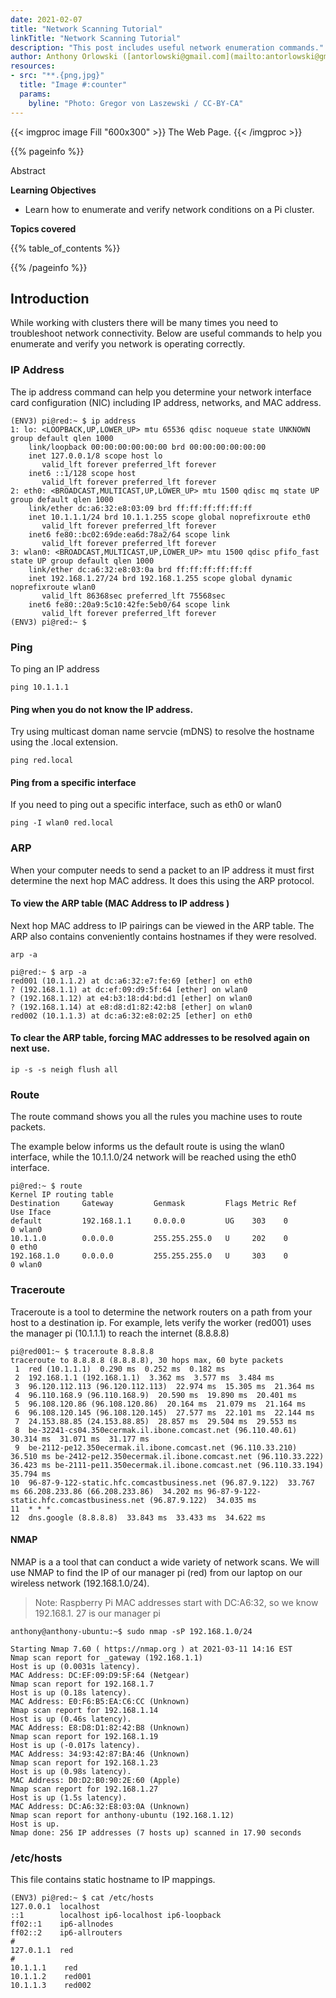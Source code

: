 ```yaml
---
date: 2021-02-07
title: "Network Scanning Tutorial"
linkTitle: "Network Scanning Tutorial"
description: "This post includes useful network enumeration commands."
author: Anthony Orlowski ([antorlowski@gmail.com](mailto:antorlowski@gmail.com))
resources:
- src: "**.{png,jpg}"
  title: "Image #:counter"
  params:
    byline: "Photo: Gregor von Laszewski / CC-BY-CA"
---
```


{{< imgproc image Fill "600x300" >}}
The Web Page.
{{< /imgproc >}}


{{% pageinfo %}}

Abstract

**Learning Objectives**

* Learn how to enumerate and verify network conditions on a Pi cluster.
  
**Topics covered**

{{% table_of_contents %}}

{{% /pageinfo %}}


## Introduction

While working with clusters there will be many times you need to 
troubleshoot network connectivity. Below are useful commands to help you enumerate 
and verify you network is operating correctly.

### IP Address

The ip address command can help you determine your network interface card 
configuration (NIC) including IP address, networks, and MAC address. 

```
(ENV3) pi@red:~ $ ip address
1: lo: <LOOPBACK,UP,LOWER_UP> mtu 65536 qdisc noqueue state UNKNOWN group default qlen 1000
    link/loopback 00:00:00:00:00:00 brd 00:00:00:00:00:00
    inet 127.0.0.1/8 scope host lo
       valid_lft forever preferred_lft forever
    inet6 ::1/128 scope host 
       valid_lft forever preferred_lft forever
2: eth0: <BROADCAST,MULTICAST,UP,LOWER_UP> mtu 1500 qdisc mq state UP group default qlen 1000
    link/ether dc:a6:32:e8:03:09 brd ff:ff:ff:ff:ff:ff
    inet 10.1.1.1/24 brd 10.1.1.255 scope global noprefixroute eth0
       valid_lft forever preferred_lft forever
    inet6 fe80::bc02:69de:ea6d:78a2/64 scope link 
       valid_lft forever preferred_lft forever
3: wlan0: <BROADCAST,MULTICAST,UP,LOWER_UP> mtu 1500 qdisc pfifo_fast state UP group default qlen 1000
    link/ether dc:a6:32:e8:03:0a brd ff:ff:ff:ff:ff:ff
    inet 192.168.1.27/24 brd 192.168.1.255 scope global dynamic noprefixroute wlan0
       valid_lft 86368sec preferred_lft 75568sec
    inet6 fe80::20a9:5c10:42fe:5eb0/64 scope link 
       valid_lft forever preferred_lft forever
(ENV3) pi@red:~ $ 

```

### Ping

To ping an IP address

```
ping 10.1.1.1
```

#### Ping when you do not know the IP address. 

Try using multicast doman name servcie (mDNS) to resolve the hostname using 
the .local extension.

```
ping red.local
```

#### Ping from a specific interface

If you need to ping out a specific interface, such as eth0 or wlan0

```
ping -I wlan0 red.local
```

### ARP

When your computer needs to send a packet to an IP address it must 
first determine the next hop MAC address. It does this using the ARP protocol. 

#### To view the ARP table (MAC Address to IP address )

Next hop MAC address to IP pairings can be viewed in the ARP table. The ARP 
also contains conveniently contains hostnames if they were resolved. 

```
arp -a
```

```
pi@red:~ $ arp -a
red001 (10.1.1.2) at dc:a6:32:e7:fe:69 [ether] on eth0
? (192.168.1.1) at dc:ef:09:d9:5f:64 [ether] on wlan0
? (192.168.1.12) at e4:b3:18:d4:bd:d1 [ether] on wlan0
? (192.168.1.14) at e8:d8:d1:82:42:b8 [ether] on wlan0
red002 (10.1.1.3) at dc:a6:32:e8:02:25 [ether] on eth0
```

#### To clear the ARP table, forcing MAC addresses to be resolved again on next use.

```
ip -s -s neigh flush all
```

### Route

The route command shows you all the rules you machine uses to route packets.

The example below informs us the default route is using the wlan0 interface, 
while the 10.1.1.0/24 network will be reached using the eth0 interface.

```
pi@red:~ $ route
Kernel IP routing table
Destination     Gateway         Genmask         Flags Metric Ref    Use Iface
default         192.168.1.1     0.0.0.0         UG    303    0        0 wlan0
10.1.1.0        0.0.0.0         255.255.255.0   U     202    0        0 eth0
192.168.1.0     0.0.0.0         255.255.255.0   U     303    0        0 wlan0
```

### Traceroute

Traceroute is a tool to determine the network routers on a path from your 
host to a destination ip. For example, lets verify the worker (red001) uses the 
manager pi (10.1.1.1) to reach the internet (8.8.8.8)

```
pi@red001:~ $ traceroute 8.8.8.8
traceroute to 8.8.8.8 (8.8.8.8), 30 hops max, 60 byte packets
 1  red (10.1.1.1)  0.290 ms  0.252 ms  0.182 ms
 2  192.168.1.1 (192.168.1.1)  3.362 ms  3.577 ms  3.484 ms
 3  96.120.112.113 (96.120.112.113)  22.974 ms  15.305 ms  21.364 ms
 4  96.110.168.9 (96.110.168.9)  20.590 ms  19.890 ms  20.401 ms
 5  96.108.120.86 (96.108.120.86)  20.164 ms  21.079 ms  21.164 ms
 6  96.108.120.145 (96.108.120.145)  27.577 ms  22.101 ms  22.144 ms
 7  24.153.88.85 (24.153.88.85)  28.857 ms  29.504 ms  29.553 ms
 8  be-32241-cs04.350ecermak.il.ibone.comcast.net (96.110.40.61)  30.314 ms  31.071 ms  31.177 ms
 9  be-2112-pe12.350ecermak.il.ibone.comcast.net (96.110.33.210)  36.510 ms be-2412-pe12.350ecermak.il.ibone.comcast.net (96.110.33.222)  36.423 ms be-2111-pe11.350ecermak.il.ibone.comcast.net (96.110.33.194)  35.794 ms
10  96-87-9-122-static.hfc.comcastbusiness.net (96.87.9.122)  33.767 ms 66.208.233.86 (66.208.233.86)  34.202 ms 96-87-9-122-static.hfc.comcastbusiness.net (96.87.9.122)  34.035 ms
11  * * *
12  dns.google (8.8.8.8)  33.843 ms  33.433 ms  34.622 ms

```

#### NMAP

NMAP is a a tool that can conduct a wide variety of network scans. We will 
use NMAP to find the IP of our manager pi (red) from our laptop on our 
wireless network (192.168.1.0/24). 

> Note: Raspberry Pi MAC addresses start with DC:A6:32, so we know 192.168.1.
> 27 is our manager pi

```
anthony@anthony-ubuntu:~$ sudo nmap -sP 192.168.1.0/24

Starting Nmap 7.60 ( https://nmap.org ) at 2021-03-11 14:16 EST
Nmap scan report for _gateway (192.168.1.1)
Host is up (0.0031s latency).
MAC Address: DC:EF:09:D9:5F:64 (Netgear)
Nmap scan report for 192.168.1.7
Host is up (0.18s latency).
MAC Address: E0:F6:B5:EA:C6:CC (Unknown)
Nmap scan report for 192.168.1.14
Host is up (0.46s latency).
MAC Address: E8:D8:D1:82:42:B8 (Unknown)
Nmap scan report for 192.168.1.19
Host is up (-0.017s latency).
MAC Address: 34:93:42:87:BA:46 (Unknown)
Nmap scan report for 192.168.1.23
Host is up (0.98s latency).
MAC Address: D0:D2:B0:90:2E:60 (Apple)
Nmap scan report for 192.168.1.27
Host is up (1.5s latency).
MAC Address: DC:A6:32:E8:03:0A (Unknown)
Nmap scan report for anthony-ubuntu (192.168.1.12)
Host is up.
Nmap done: 256 IP addresses (7 hosts up) scanned in 17.90 seconds
```

### /etc/hosts

This file contains static hostname to IP mappings.

```
(ENV3) pi@red:~ $ cat /etc/hosts
127.0.0.1  localhost
::1        localhost ip6-localhost ip6-loopback
ff02::1    ip6-allnodes
ff02::2    ip6-allrouters
#
127.0.1.1  red
#
10.1.1.1	red
10.1.1.2	red001
10.1.1.3	red002
```


